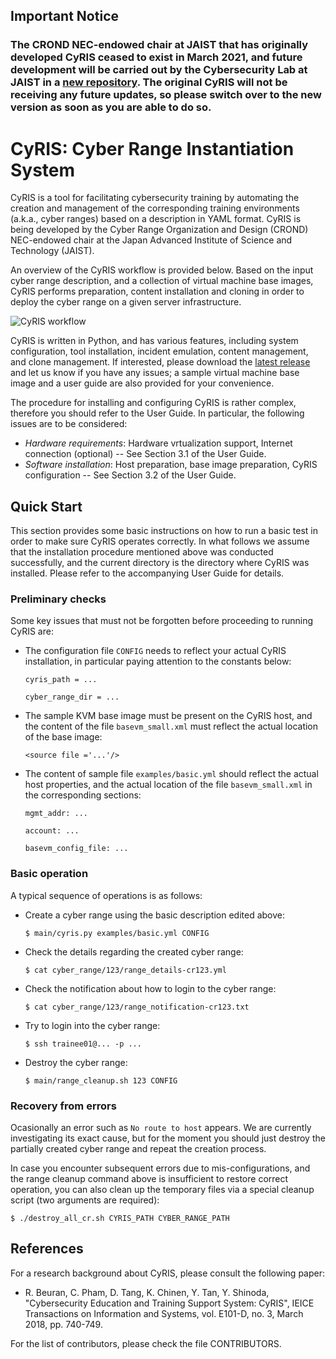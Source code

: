 ## Important Notice

### The CROND NEC-endowed chair at JAIST that has originally developed CyRIS ceased to exist in March 2021, and future development will be carried out by the Cybersecurity Lab at JAIST in a [new repository](https://github.com/cyb3rlab/cyris). The original CyRIS will not be receiving any future updates, so please switch over to the new version as soon as you are able to do so.


# CyRIS: Cyber Range Instantiation System

CyRIS is a tool for facilitating cybersecurity training by automating
the creation and management of the corresponding training environments
(a.k.a., cyber ranges) based on a description in YAML format. CyRIS is
being developed by the Cyber Range Organization and Design (CROND)
NEC-endowed chair at the Japan Advanced Institute of Science and
Technology (JAIST).

An overview of the CyRIS workflow is provided below. Based on the
input cyber range description, and a collection of virtual machine
base images, CyRIS performs preparation, content installation and
cloning in order to deploy the cyber range on a given server
infrastructure.

![CyRIS workflow](https://github.com/crond-jaist/cyris/blob/master/cyris_workflow.png "CyRIS workflow")

CyRIS is written in Python, and has various features, including system
configuration, tool installation, incident emulation, content
management, and clone management. If interested, please download the
[latest release](https://github.com/crond-jaist/cyris/releases/) and
let us know if you have any issues; a sample virtual machine base
image and a user guide are also provided for your convenience.

The procedure for installing and configuring CyRIS is rather complex,
therefore you should refer to the User Guide. In particular, the
following issues are to be considered:

* _Hardware requirements_: Hardware vrtualization support, Internet
  connection (optional) -- See Section 3.1 of the User Guide.
* _Software installation_: Host preparation, base image preparation,
  CyRIS configuration -- See Section 3.2 of the User Guide.


## Quick Start

This section provides some basic instructions on how to run a basic
test in order to make sure CyRIS operates correctly. In what follows
we assume that the installation procedure mentioned above was
conducted successfully, and the current directory is the directory
where CyRIS was installed. Please refer to the accompanying User Guide
for details.

### Preliminary checks

Some key issues that must not be forgotten before proceeding to
running CyRIS are:

* The configuration file `CONFIG` needs to reflect your actual CyRIS
  installation, in particular paying attention to the constants below:

  `cyris_path = ...`
  
  `cyber_range_dir = ...`

* The sample KVM base image must be present on the CyRIS host, and the
  content of the file `basevm_small.xml` must reflect the actual
  location of the base image:

  `<source file ='...'/>`

* The content of sample file `examples/basic.yml` should reflect the
  actual host properties, and the actual location of the file
  `basevm_small.xml` in the corresponding sections:

  `mgmt_addr: ...`

  `account: ...`

  `basevm_config_file: ...`

### Basic operation

A typical sequence of operations is as follows:

* Create a cyber range using the basic description edited above:

  `$ main/cyris.py examples/basic.yml CONFIG`

* Check the details regarding the created cyber range:

  `$ cat cyber_range/123/range_details-cr123.yml`

* Check the notification about how to login to the cyber range:

  `$ cat cyber_range/123/range_notification-cr123.txt`

* Try to login into the cyber range:

  `$ ssh trainee01@... -p ...`

* Destroy the cyber range:

  `$ main/range_cleanup.sh 123 CONFIG`

### Recovery from errors

Ocasionally an error such as `No route to host` appears. We are
currently investigating its exact cause, but for the moment you should
just destroy the partially created cyber range and repeat the creation
process.

In case you encounter subsequent errors due to mis-configurations, and
the range cleanup command above is insufficient to restore correct
operation, you can also clean up the temporary files via a special
cleanup script (two arguments are required):

  `$ ./destroy_all_cr.sh CYRIS_PATH CYBER_RANGE_PATH`


## References

For a research background about CyRIS, please consult the following
paper:

* R. Beuran, C. Pham, D. Tang, K. Chinen, Y. Tan, Y. Shinoda,
  "Cybersecurity Education and Training Support System: CyRIS", IEICE
  Transactions on Information and Systems, vol. E101-D, no. 3, March
  2018, pp. 740-749.

For the list of contributors, please check the file CONTRIBUTORS.
